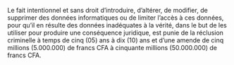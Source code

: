 Le fait intentionnel et sans droit d’introduire, d’altérer, de modifier, de supprimer des données informatiques ou de limiter l’accès à ces données, pour qu’il en résulte des données inadéquates à la vérité, dans le but de les utiliser pour produire une conséquence juridique, est punie de la réclusion criminelle à temps de cinq (05) ans à dix (10) ans et d’une amende de cinq millions (5.000.000) de francs CFA à cinquante millions (50.000.000) de francs CFA.